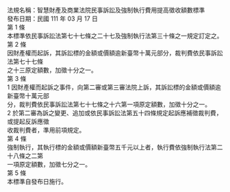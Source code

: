 法規名稱：智慧財產及商業法院民事訴訟及強制執行費用提高徵收額數標準  
發布日期：民國 111 年 03 月 17 日  
第 1 條  
本標準依民事訴訟法第七十七條之二十七及強制執行法第三十條之一規定訂定之。  
第 2 條  
因財產權而起訴，其訴訟標的金額或價額逾新臺幣十萬元部分，裁判費依民事訴訟法第七十七條  
之十三原定額數，加徵十分之一。  
第 3 條  
1 因財產權而起訴之事件，向第二審或第三審法院上訴，其訴訟標的金額或價額逾新臺幣十萬元部  
分，裁判費依民事訴訟法第七十七條之十六第一項原定額數，加徵十分之一。  
2 於第二審為訴之變更、追加或依民事訴訟法第五十四條規定起訴應補徵裁判費，或提起反訴應徵  
收裁判費者，準用前項規定。  
第 4 條  
強制執行，其執行標的金額或價額新臺幣五千元以上者，執行費依強制執行法第二十八條之二第  
一項原定額數，加徵七分之一。  
第 5 條  
本標準自發布日施行。  


